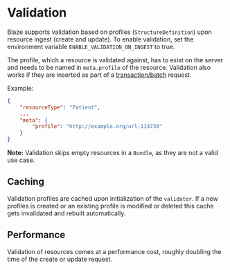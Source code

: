 # Validation

Blaze supports validation based on profiles (`StructureDefinition`) upon resource ingest (create and update).
To enable validation, set the environment variable `ENABLE_VALIDATION_ON_INGEST` to true.

The profile, which a resource is validated against, has to exist on the server and needs to be named in `meta.profile` of the resource.
Validation also works if they are inserted as part of a [transaction/batch](./api/interaction/transaction.md) request.

Example:

```json
{
    "resourceType": "Patient",
    ...
    "meta": {
        "profile": "http://example.org/url-114730"
    }
}
```

**Note:** Validation skips empty resources in a `Bundle`, as they are not a valid use case.

## Caching

Validation profiles are cached upon initialization of the `validator`. If a new profiles is created or an existing profile is modified or deleted this cache gets invalidated and rebuilt automatically.

## Performance

Validation of resources comes at a performance cost, roughly doubling the time of the create or update request.
